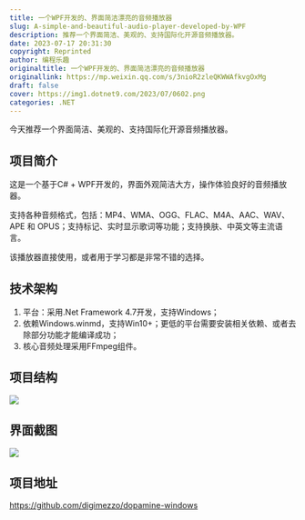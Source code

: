 ```yaml
---
title: 一个WPF开发的、界面简洁漂亮的音频播放器
slug: A-simple-and-beautiful-audio-player-developed-by-WPF
description: 推荐一个界面简洁、美观的、支持国际化开源音频播放器。
date: 2023-07-17 20:31:30
copyright: Reprinted
author: 编程乐趣
originaltitle: 一个WPF开发的、界面简洁漂亮的音频播放器
originallink: https://mp.weixin.qq.com/s/3nioR2zleQKWWAfkvgOxMg
draft: false
cover: https://img1.dotnet9.com/2023/07/0602.png
categories: .NET
---
```


今天推荐一个界面简洁、美观的、支持国际化开源音频播放器。

## 项目简介

这是一个基于C# + WPF开发的，界面外观简洁大方，操作体验良好的音频播放器。

支持各种音频格式，包括：MP4、WMA、OGG、FLAC、M4A、AAC、WAV、APE 和 OPUS；支持标记、实时显示歌词等功能；支持换肤、中英文等主流语言。

该播放器直接使用，或者用于学习都是非常不错的选择。

## 技术架构

1. 平台：采用.Net Framework 4.7开发，支持Windows；
2. 依赖Windows.winmd，支持Win10+；更低的平台需要安装相关依赖、或者去除部分功能才能编译成功；
3. 核心音频处理采用FFmpeg组件。

## 项目结构

![](https://img1.dotnet9.com/2023/07/0601.png)

## 界面截图

![](https://img1.dotnet9.com/2023/07/0602.png)

## 项目地址

https://github.com/digimezzo/dopamine-windows